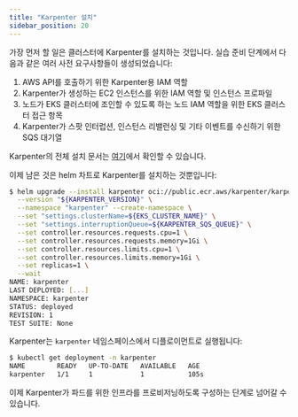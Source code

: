 ```yaml
---
title: "Karpenter 설치"
sidebar_position: 20
---
```


가장 먼저 할 일은 클러스터에 Karpenter를 설치하는 것입니다. 실습 준비 단계에서 다음과 같은 여러 사전 요구사항들이 생성되었습니다:

1. AWS API를 호출하기 위한 Karpenter용 IAM 역할
2. Karpenter가 생성하는 EC2 인스턴스를 위한 IAM 역할 및 인스턴스 프로파일
3. 노드가 EKS 클러스터에 조인할 수 있도록 하는 노드 IAM 역할을 위한 EKS 클러스터 접근 항목
4. Karpenter가 스팟 인터럽션, 인스턴스 리밸런싱 및 기타 이벤트를 수신하기 위한 SQS 대기열

Karpenter의 전체 설치 문서는 [여기](https://karpenter.sh/docs/getting-started/getting-started-with-karpenter/)에서 확인할 수 있습니다.

이제 남은 것은 helm 차트로 Karpenter를 설치하는 것뿐입니다:

```bash
$ helm upgrade --install karpenter oci://public.ecr.aws/karpenter/karpenter \
  --version "${KARPENTER_VERSION}" \
  --namespace "karpenter" --create-namespace \
  --set "settings.clusterName=${EKS_CLUSTER_NAME}" \
  --set "settings.interruptionQueue=${KARPENTER_SQS_QUEUE}" \
  --set controller.resources.requests.cpu=1 \
  --set controller.resources.requests.memory=1Gi \
  --set controller.resources.limits.cpu=1 \
  --set controller.resources.limits.memory=1Gi \
  --set replicas=1 \
  --wait
NAME: karpenter
LAST DEPLOYED: [...]
NAMESPACE: karpenter
STATUS: deployed
REVISION: 1
TEST SUITE: None
```

Karpenter는 `karpenter` 네임스페이스에서 디플로이먼트로 실행됩니다:

```bash
$ kubectl get deployment -n karpenter
NAME        READY   UP-TO-DATE   AVAILABLE   AGE
karpenter   1/1     1            1           105s
```

이제 Karpenter가 파드를 위한 인프라를 프로비저닝하도록 구성하는 단계로 넘어갈 수 있습니다.